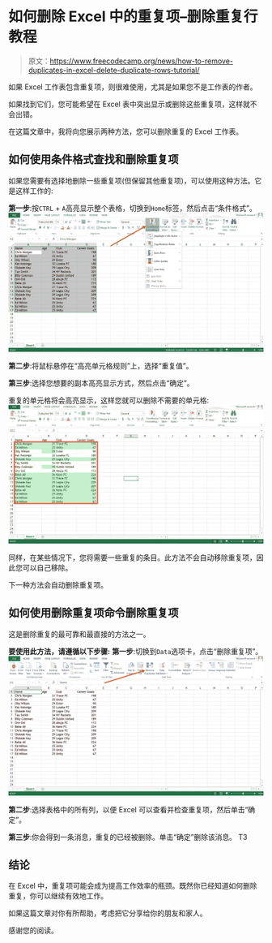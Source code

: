 # 如何删除 Excel 中的重复项–删除重复行教程

> 原文：<https://www.freecodecamp.org/news/how-to-remove-duplicates-in-excel-delete-duplicate-rows-tutorial/>

如果 Excel 工作表包含重复项，则很难使用，尤其是如果您不是工作表的作者。

如果找到它们，您可能希望在 Excel 表中突出显示或删除这些重复项，这样就不会出错。

在这篇文章中，我将向您展示两种方法，您可以删除重复的 Excel 工作表。

## 如何使用条件格式查找和删除重复项

如果您需要有选择地删除一些重复项(但保留其他重复项)，可以使用这种方法。它是这样工作的:

**第一步**:按`CTRL` + `A`高亮显示整个表格，切换到`Home`标签，然后点击“条件格式”。
![ss1](img/c655a098087508cbb89fc813994fec1c.png)

**第二步**:将鼠标悬停在“高亮单元格规则”上，选择“重复值”。


**第三步**:选择您想要的副本高亮显示方式，然后点击“确定”。


重复的单元格将会高亮显示，这样您就可以删除不需要的单元格:
![ss4](img/0ca64652c9e2b9362329f2f451e9b2eb.png)

同样，在某些情况下，您将需要一些重复的条目。此方法不会自动移除重复项，因此您可以自己移除。

下一种方法会自动删除重复项。

## 如何使用删除重复项命令删除重复项

这是删除重复的最可靠和最直接的方法之一。

**要使用此方法，请遵循以下步骤:**
**第一步**:切换到`Data`选项卡，点击“删除重复项”。
![ss5](img/1a34dd068f342ef4623355e9babc1604.png)

**第二步**:选择表格中的所有列，以便 Excel 可以查看并检查重复项，然后单击“确定”。


**第三步**:你会得到一条消息，重复的已经被删除。单击“确定”删除该消息。
T3


## 结论

在 Excel 中，重复项可能会成为提高工作效率的瓶颈。既然你已经知道如何删除重复，你可以继续有效地工作。

如果这篇文章对你有所帮助，考虑把它分享给你的朋友和家人。

感谢您的阅读。